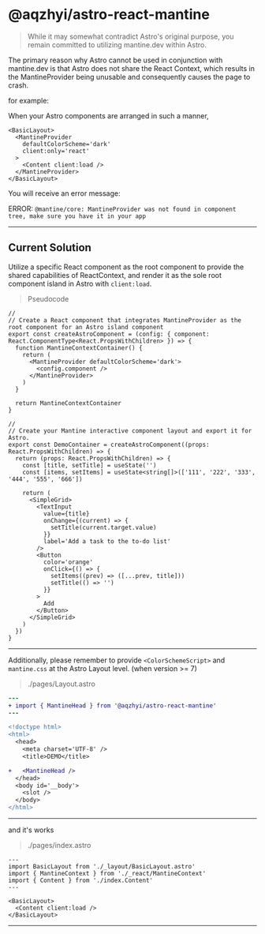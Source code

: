 # @aqzhyi/astro-react-mantine

> While it may somewhat contradict Astro's original purpose, you remain committed to utilizing mantine.dev within Astro.

The primary reason why Astro cannot be used in conjunction with mantine.dev is that Astro does not share the React Context, which results in the MantineProvider being unusable and consequently causes the page to crash.

for example:

When your Astro components are arranged in such a manner,

```astro
<BasicLayout>
  <MantineProvider
    defaultColorScheme='dark'
    client:only='react'
  >
    <Content client:load />
  </MantineProvider>
</BasicLayout>
```

You will receive an error message:

ERROR: `@mantine/core: MantineProvider was not found in component tree, make sure you have it in your app`

---

## Current Solution

Utilize a specific React component as the root component to provide the shared capabilities of ReactContext, and render it as the sole root component island in Astro with `client:load`.

> Pseudocode

```tsx
//
// Create a React component that integrates MantineProvider as the root component for an Astro island component
export const createAstroComponent = (config: { component: React.ComponentType<React.PropsWithChildren> }) => {
  function MantineContextContainer() {
    return (
      <MantineProvider defaultColorScheme='dark'>
        <config.component />
      </MantineProvider>
    )
  }

  return MantineContextContainer
}

//
// Create your Mantine interactive component layout and export it for Astro.
export const DemoContainer = createAstroComponent((props: React.PropsWithChildren) => {
  return (props: React.PropsWithChildren) => {
    const [title, setTitle] = useState('')
    const [items, setItems] = useState<string[]>(['111', '222', '333', '444', '555', '666'])

    return (
      <SimpleGrid>
        <TextInput
          value={title}
          onChange={(current) => {
            setTitle(current.target.value)
          }}
          label='Add a task to the to-do list'
        />
        <Button
          color='orange'
          onClick={() => {
            setItems((prev) => ([...prev, title]))
            setTitle(() => '')
          }}
        >
          Add
        </Button>
      </SimpleGrid>
    )
  })
}
```

---

Additionally, please remember to provide `<ColorSchemeScript>` and `mantine.css` at the Astro Layout level. (when version >= 7)

> ./pages/Layout.astro

```diff
---
+ import { MantineHead } from '@aqzhyi/astro-react-mantine'
---

<!doctype html>
<html>
  <head>
    <meta charset='UTF-8' />
    <title>DEMO</title>

+   <MantineHead />
  </head>
  <body id='__body'>
    <slot />
  </body>
</html>
```

---

and it's works

> ./pages/index.astro

```astro
---
import BasicLayout from './_layout/BasicLayout.astro'
import { MantineContext } from './_react/MantineContext'
import { Content } from './index.Content'
---

<BasicLayout>
  <Content client:load />
</BasicLayout>
```

---

